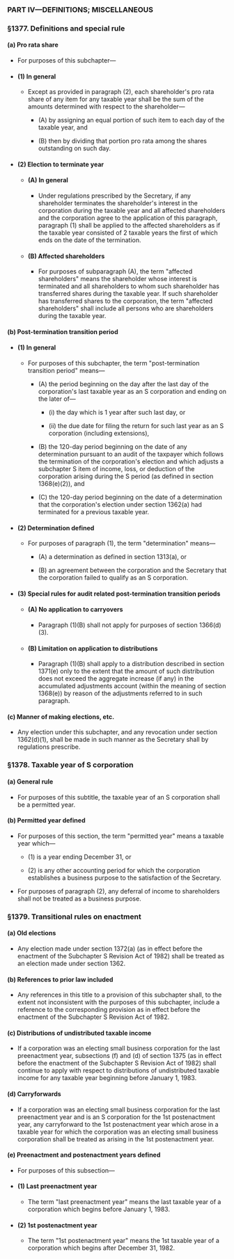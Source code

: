 ### PART IV—DEFINITIONS; MISCELLANEOUS

### §1377. Definitions and special rule
#### (a) Pro rata share
* For purposes of this subchapter—

* #### (1) In general
  * Except as provided in paragraph (2), each shareholder's pro rata share of any item for any taxable year shall be the sum of the amounts determined with respect to the shareholder—

    * (A) by assigning an equal portion of such item to each day of the taxable year, and

    * (B) then by dividing that portion pro rata among the shares outstanding on such day.

* #### (2) Election to terminate year
  * #### (A) In general
    * Under regulations prescribed by the Secretary, if any shareholder terminates the shareholder's interest in the corporation during the taxable year and all affected shareholders and the corporation agree to the application of this paragraph, paragraph (1) shall be applied to the affected shareholders as if the taxable year consisted of 2 taxable years the first of which ends on the date of the termination.

  * #### (B) Affected shareholders
    * For purposes of subparagraph (A), the term "affected shareholders" means the shareholder whose interest is terminated and all shareholders to whom such shareholder has transferred shares during the taxable year. If such shareholder has transferred shares to the corporation, the term "affected shareholders" shall include all persons who are shareholders during the taxable year.

#### (b) Post-termination transition period
* #### (1) In general
  * For purposes of this subchapter, the term "post-termination transition period" means—

    * (A) the period beginning on the day after the last day of the corporation's last taxable year as an S corporation and ending on the later of—

      * (i) the day which is 1 year after such last day, or

      * (ii) the due date for filing the return for such last year as an S corporation (including extensions),


    * (B) the 120-day period beginning on the date of any determination pursuant to an audit of the taxpayer which follows the termination of the corporation's election and which adjusts a subchapter S item of income, loss, or deduction of the corporation arising during the S period (as defined in section 1368(e)(2)), and

    * (C) the 120-day period beginning on the date of a determination that the corporation's election under section 1362(a) had terminated for a previous taxable year.

* #### (2) Determination defined
  * For purposes of paragraph (1), the term "determination" means—

    * (A) a determination as defined in section 1313(a), or

    * (B) an agreement between the corporation and the Secretary that the corporation failed to qualify as an S corporation.

* #### (3) Special rules for audit related post-termination transition periods
  * #### (A) No application to carryovers
    * Paragraph (1)(B) shall not apply for purposes of section 1366(d)(3).

  * #### (B) Limitation on application to distributions
    * Paragraph (1)(B) shall apply to a distribution described in section 1371(e) only to the extent that the amount of such distribution does not exceed the aggregate increase (if any) in the accumulated adjustments account (within the meaning of section 1368(e)) by reason of the adjustments referred to in such paragraph.

#### (c) Manner of making elections, etc.
* Any election under this subchapter, and any revocation under section 1362(d)(1), shall be made in such manner as the Secretary shall by regulations prescribe.

### §1378. Taxable year of S corporation
#### (a) General rule
* For purposes of this subtitle, the taxable year of an S corporation shall be a permitted year.

#### (b) Permitted year defined
* For purposes of this section, the term "permitted year" means a taxable year which—

  * (1) is a year ending December 31, or

  * (2) is any other accounting period for which the corporation establishes a business purpose to the satisfaction of the Secretary.


* For purposes of paragraph (2), any deferral of income to shareholders shall not be treated as a business purpose.

### §1379. Transitional rules on enactment
#### (a) Old elections
* Any election made under section 1372(a) (as in effect before the enactment of the Subchapter S Revision Act of 1982) shall be treated as an election made under section 1362.

#### (b) References to prior law included
* Any references in this title to a provision of this subchapter shall, to the extent not inconsistent with the purposes of this subchapter, include a reference to the corresponding provision as in effect before the enactment of the Subchapter S Revision Act of 1982.

#### (c) Distributions of undistributed taxable income
* If a corporation was an electing small business corporation for the last preenactment year, subsections (f) and (d) of section 1375 (as in effect before the enactment of the Subchapter S Revision Act of 1982) shall continue to apply with respect to distributions of undistributed taxable income for any taxable year beginning before January 1, 1983.

#### (d) Carryforwards
* If a corporation was an electing small business corporation for the last preenactment year and is an S corporation for the 1st postenactment year, any carryforward to the 1st postenactment year which arose in a taxable year for which the corporation was an electing small business corporation shall be treated as arising in the 1st postenactment year.

#### (e) Preenactment and postenactment years defined
* For purposes of this subsection—

* #### (1) Last preenactment year
  * The term "last preenactment year" means the last taxable year of a corporation which begins before January 1, 1983.

* #### (2) 1st postenactment year
  * The term "1st postenactment year" means the 1st taxable year of a corporation which begins after December 31, 1982.